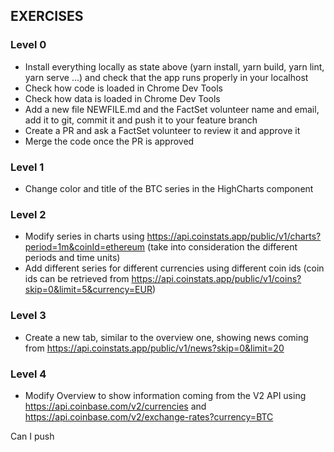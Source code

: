 ## EXERCISES

### Level 0

- Install everything locally as state above (yarn install, yarn build, yarn lint, yarn serve ...) and check that the app runs properly in your localhost
- Check how code is loaded in Chrome Dev Tools
- Check how data is loaded in Chrome Dev Tools
- Add a new file NEWFILE.md and the FactSet volunteer name and email, add it to git, commit it and push it to your feature branch
- Create a PR and ask a FactSet volunteer to review it and approve it
- Merge the code once the PR is approved

### Level 1

- Change color and title of the BTC series in the HighCharts component

### Level 2

- Modify series in charts using https://api.coinstats.app/public/v1/charts?period=1m&coinId=ethereum (take into consideration the different periods and time units)
- Add different series for different currencies using different coin ids (coin ids can be retrieved from https://api.coinstats.app/public/v1/coins?skip=0&limit=5&currency=EUR)

### Level 3

- Create a new tab, similar to the overview one, showing news coming from https://api.coinstats.app/public/v1/news?skip=0&limit=20

### Level 4

- Modify Overview to show information coming from the V2 API using https://api.coinbase.com/v2/currencies and https://api.coinbase.com/v2/exchange-rates?currency=BTC 


Can I push
